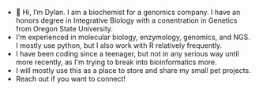 - 👋 Hi, I’m Dylan. I am a biochemist for a genomics company. I have an honors degree in Integrative Biology with a conentration in Genetics from Oregon State University.
- I'm experienced in molecular biology, enzymology, genomics, and NGS. I mostly use python, but I also work with R relatively frequently.
- I have been coding since a teenager, but not in any serious way until more recently, as I'm trying to break into bioinformatics more.
- I will mostly use this as a place to store and share my small pet projects.
- Reach out if you want to connect!

<!---
moondazed42/moondazed42 is a ✨ special ✨ repository because its `README.md` (this file) appears on your GitHub profile.
You can click the Preview link to take a look at your changes.
--->
